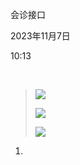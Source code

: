 会诊接口

2023年11月7日

10:13

 

> ![](070_会诊接口_000.png)
>
> ![](070_会诊接口_001.png)
>
> ![](070_会诊接口_002.png)

1.   

